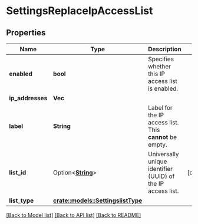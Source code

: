 # SettingsReplaceIpAccessList

## Properties

Name | Type | Description | Notes
------------ | ------------- | ------------- | -------------
**enabled** | **bool** | Specifies whether this IP access list is enabled. | 
**ip_addresses** | **Vec<String>** |  | 
**label** | **String** | Label for the IP access list. This **cannot** be empty. | 
**list_id** | Option<[**String**](String.md)> | Universally unique identifier (UUID) of the IP access list. | [optional]
**list_type** | [**crate::models::SettingslistType**](Settingslist_type.md) |  | 

[[Back to Model list]](../README.md#documentation-for-models) [[Back to API list]](../README.md#documentation-for-api-endpoints) [[Back to README]](../README.md)


